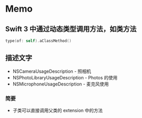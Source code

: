 # Memo

## Swift 3 中通过动态类型调用方法，如类方法

```swift
type(of: self).aClassMethod()
```

## 描述文字

- NSCameraUsageDescription - 照相机
- NSPhotoLibraryUsageDescription - Photos 的使用
- NSMicrophoneUsageDescription - 麦克风使用

### 简要

- 子类可以直接调用父类的 extension 中的方法


